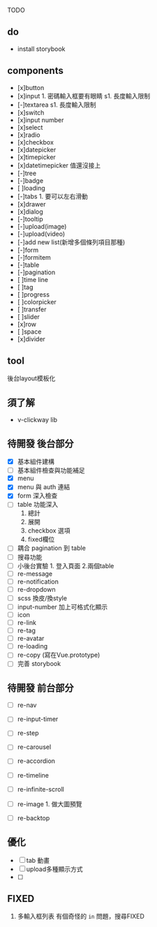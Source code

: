 TODO

## do

- install storybook

## components

- [x]button
- [x]input 1. 密碼輸入框要有眼睛 s1. 長度輸入限制
- [-]textarea  s1. 長度輸入限制
- [x]switch
- [x]input number
- [x]select
- [x]radio 
- [x]checkbox 
- [x]datepicker  
- [x]timepicker  
- [x]datetimepicker 值還沒接上
- [-]tree 
- [-]badge
- [ ]loading
- [-]tabs 1. 要可以左右滑動
- [x]drawer 
- [x]dialog 
- [-]tooltip 
- [-]upload(image)
- [-]upload(video)
- [-]add new list(新增多個條列項目那種) 
- [-]form
- [-]formitem
- [-]table
- [-]pagination
- [ ]time line
- [ ]tag
- [ ]progress
- [ ]colorpicker
- [ ]transfer
- [ ]slider
- [x]row
- [ ]space
- [x]divider

## tool


後台layout模板化

## 須了解

- v-clickway lib

## 待開發 後台部分

- [x] 基本組件建構
- [ ] 基本組件檢查與功能補足
- [x] menu
- [x] menu 與 auth 連結 
- [x] form 深入檢查 
- [ ] table 功能深入
  1. 總計
  2. 展開
  3. checkbox 選項
  4. fixed欄位
- [ ] 耦合 pagination 到 table
- [ ] 搜尋功能
- [ ] 小後台實驗 1. 登入頁面 2.兩個table
- [ ] re-message
- [ ] re-notification
- [ ] re-dropdown
- [ ] scss 換皮/換style
- [ ] input-number 加上可格式化顯示
- [ ] icon
- [ ] re-link
- [ ] re-tag
- [ ] re-avatar
- [ ] re-loading
- [ ] re-copy (寫在Vue.prototype)
- [ ] 完善 storybook

## 待開發 前台部分
- [ ] re-nav
- [ ] re-input-timer
- [ ] re-step
- [ ] re-carousel
- [ ] re-accordion
- [ ] re-timeline
- [ ] re-infinite-scroll
- [ ] re-image 1. 做大圖預覽
- [ ] re-backtop


## 優化
- [ ] tab 動畫
- [ ] upload多種顯示方式
- [ ] 
## FIXED

1. 多輸入框列表 有個奇怪的 `in` 問題，搜尋FIXED